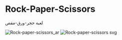 # Rock-Paper-Scissors
لعبة حجر-ورق-مقص

![Rock-paper-scissors_ar](https://user-images.githubusercontent.com/55116927/188534308-744f1979-c547-4695-9095-670f1244cdc3.png)
![Rock-paper-scissors svg](https://user-images.githubusercontent.com/55116927/188534318-6eb554ae-0a65-42f6-b125-9eaac80097aa.png)
